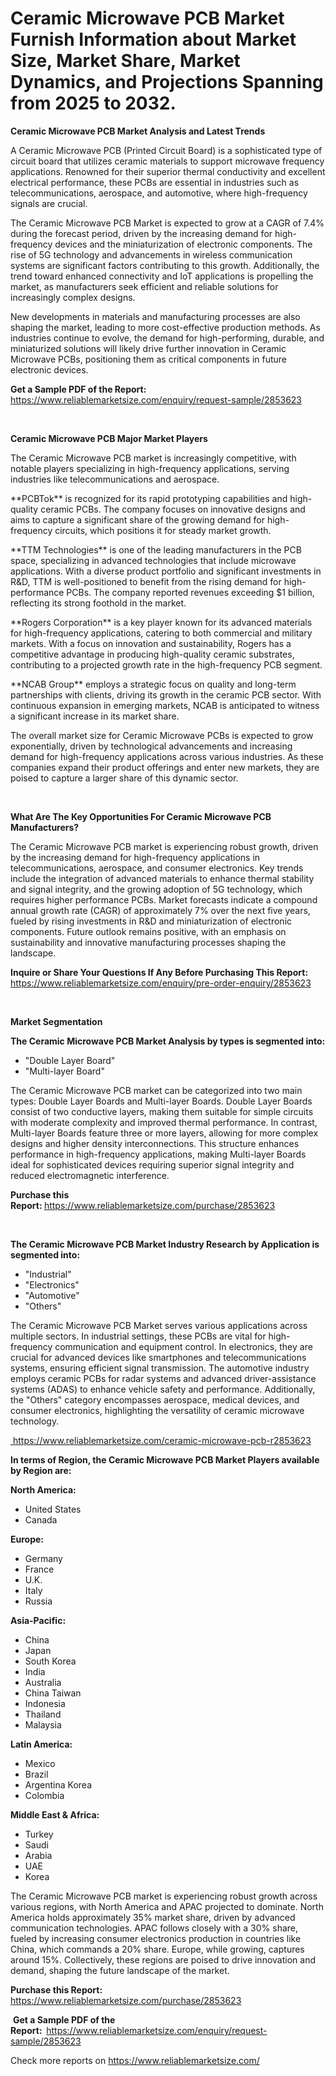 <p><h1>Ceramic Microwave PCB Market Furnish Information about Market Size, Market Share, Market Dynamics, and Projections Spanning from 2025 to 2032.</h1></p><p><strong>Ceramic Microwave PCB Market Analysis and Latest Trends</strong></p>
<p><p>A Ceramic Microwave PCB (Printed Circuit Board) is a sophisticated type of circuit board that utilizes ceramic materials to support microwave frequency applications. Renowned for their superior thermal conductivity and excellent electrical performance, these PCBs are essential in industries such as telecommunications, aerospace, and automotive, where high-frequency signals are crucial. </p><p>The Ceramic Microwave PCB Market is expected to grow at a CAGR of 7.4% during the forecast period, driven by the increasing demand for high-frequency devices and the miniaturization of electronic components. The rise of 5G technology and advancements in wireless communication systems are significant factors contributing to this growth. Additionally, the trend toward enhanced connectivity and IoT applications is propelling the market, as manufacturers seek efficient and reliable solutions for increasingly complex designs.</p><p>New developments in materials and manufacturing processes are also shaping the market, leading to more cost-effective production methods. As industries continue to evolve, the demand for high-performing, durable, and miniaturized solutions will likely drive further innovation in Ceramic Microwave PCBs, positioning them as critical components in future electronic devices.</p></p>
<p><strong>Get a Sample PDF of the Report:&nbsp;</strong> <a href="https://www.reliablemarketsize.com/enquiry/request-sample/2853623?utm_campaign=2457&utm_medium=2&utm_source=Github&utm_content=ia&utm_term=12032025&utm_id=ceramic-microwave-pcb">https://www.reliablemarketsize.com/enquiry/request-sample/2853623</a></p>
<p>&nbsp;</p>
<p><strong>Ceramic Microwave PCB Major Market Players</strong></p>
<p><p>The Ceramic Microwave PCB market is increasingly competitive, with notable players specializing in high-frequency applications, serving industries like telecommunications and aerospace.</p><p>**PCBTok** is recognized for its rapid prototyping capabilities and high-quality ceramic PCBs. The company focuses on innovative designs and aims to capture a significant share of the growing demand for high-frequency circuits, which positions it for steady market growth.</p><p>**TTM Technologies** is one of the leading manufacturers in the PCB space, specializing in advanced technologies that include microwave applications. With a diverse product portfolio and significant investments in R&D, TTM is well-positioned to benefit from the rising demand for high-performance PCBs. The company reported revenues exceeding $1 billion, reflecting its strong foothold in the market.</p><p>**Rogers Corporation** is a key player known for its advanced materials for high-frequency applications, catering to both commercial and military markets. With a focus on innovation and sustainability, Rogers has a competitive advantage in producing high-quality ceramic substrates, contributing to a projected growth rate in the high-frequency PCB segment.</p><p>**NCAB Group** employs a strategic focus on quality and long-term partnerships with clients, driving its growth in the ceramic PCB sector. With continuous expansion in emerging markets, NCAB is anticipated to witness a significant increase in its market share.</p><p>The overall market size for Ceramic Microwave PCBs is expected to grow exponentially, driven by technological advancements and increasing demand for high-frequency applications across various industries. As these companies expand their product offerings and enter new markets, they are poised to capture a larger share of this dynamic sector.</p></p>
<p>&nbsp;</p>
<p><strong>What Are The Key Opportunities For Ceramic Microwave PCB Manufacturers?</strong></p>
<p><p>The Ceramic Microwave PCB market is experiencing robust growth, driven by the increasing demand for high-frequency applications in telecommunications, aerospace, and consumer electronics. Key trends include the integration of advanced materials to enhance thermal stability and signal integrity, and the growing adoption of 5G technology, which requires higher performance PCBs. Market forecasts indicate a compound annual growth rate (CAGR) of approximately 7% over the next five years, fueled by rising investments in R&D and miniaturization of electronic components. Future outlook remains positive, with an emphasis on sustainability and innovative manufacturing processes shaping the landscape.</p></p>
<p><strong>Inquire or Share Your Questions If Any Before Purchasing This Report:</strong> <a href="https://www.reliablemarketsize.com/enquiry/pre-order-enquiry/2853623?utm_campaign=2457&utm_medium=2&utm_source=Github&utm_content=ia&utm_term=12032025&utm_id=ceramic-microwave-pcb">https://www.reliablemarketsize.com/enquiry/pre-order-enquiry/2853623</a></p>
<p>&nbsp;</p>
<p><strong>Market Segmentation</strong></p>
<p><strong>The Ceramic Microwave PCB Market Analysis by types is segmented into:</strong></p>
<p><ul><li>"Double Layer Board"</li><li>"Multi-layer Board"</li></ul></p>
<p><p>The Ceramic Microwave PCB market can be categorized into two main types: Double Layer Boards and Multi-layer Boards. Double Layer Boards consist of two conductive layers, making them suitable for simple circuits with moderate complexity and improved thermal performance. In contrast, Multi-layer Boards feature three or more layers, allowing for more complex designs and higher density interconnections. This structure enhances performance in high-frequency applications, making Multi-layer Boards ideal for sophisticated devices requiring superior signal integrity and reduced electromagnetic interference.</p></p>
<p><strong>Purchase this Report:&nbsp;</strong><a href="https://www.reliablemarketsize.com/purchase/2853623?utm_campaign=2457&utm_medium=2&utm_source=Github&utm_content=ia&utm_term=12032025&utm_id=ceramic-microwave-pcb">https://www.reliablemarketsize.com/purchase/2853623</a></p>
<p>&nbsp;</p>
<p><strong>The Ceramic Microwave PCB Market Industry Research by Application is segmented into:</strong></p>
<p><ul><li>"Industrial"</li><li>"Electronics"</li><li>"Automotive"</li><li>"Others"</li></ul></p>
<p><p>The Ceramic Microwave PCB Market serves various applications across multiple sectors. In industrial settings, these PCBs are vital for high-frequency communication and equipment control. In electronics, they are crucial for advanced devices like smartphones and telecommunications systems, ensuring efficient signal transmission. The automotive industry employs ceramic PCBs for radar systems and advanced driver-assistance systems (ADAS) to enhance vehicle safety and performance. Additionally, the "Others" category encompasses aerospace, medical devices, and consumer electronics, highlighting the versatility of ceramic microwave technology.</p></p>
<p><a href="https://www.reliablemarketsize.com/ceramic-microwave-pcb-r2853623?utm_campaign=2457&utm_medium=2&utm_source=Github&utm_content=ia&utm_term=12032025&utm_id=ceramic-microwave-pcb">&nbsp;https://www.reliablemarketsize.com/ceramic-microwave-pcb-r2853623</a></p>
<p><strong>In terms of Region, the Ceramic Microwave PCB Market Players available by Region are:</strong></p>
<p>
    <p> <strong> North America: </strong>
        <ul>
            <li>United States</li>
            <li>Canada</li>
        </ul>
        </p> 
    <p> <strong> Europe: </strong>
        <ul>
            <li>Germany</li>
            <li>France</li>
            <li>U.K.</li>
            <li>Italy</li>
            <li>Russia</li>
        </ul>
        </p> 
    <p> <strong> Asia-Pacific: </strong>
        <ul>
            <li>China</li>
            <li>Japan</li>
            <li>South Korea</li>
            <li>India</li>
            <li>Australia</li>
            <li>China Taiwan</li>
            <li>Indonesia</li>
            <li>Thailand</li>
            <li>Malaysia</li>
        </ul>
        </p> 
    <p> <strong> Latin America: </strong>
        <ul>
            <li>Mexico</li>
            <li>Brazil</li>
            <li>Argentina Korea</li>
            <li>Colombia</li>
        </ul>
        </p> 
    <p> <strong> Middle East & Africa: </strong>
        <ul>
            <li>Turkey</li>
            <li>Saudi</li>
            <li>Arabia</li>
            <li>UAE</li>
            <li>Korea</li>
        </ul>
    </p>
    </p>
<p><p>The Ceramic Microwave PCB market is experiencing robust growth across various regions, with North America and APAC projected to dominate. North America holds approximately 35% market share, driven by advanced communication technologies. APAC follows closely with a 30% share, fueled by increasing consumer electronics production in countries like China, which commands a 20% share. Europe, while growing, captures around 15%. Collectively, these regions are poised to drive innovation and demand, shaping the future landscape of the market.</p></p>
<p><strong>Purchase this Report: </strong><a href="https://www.reliablemarketsize.com/purchase/2853623?utm_campaign=2457&utm_medium=2&utm_source=Github&utm_content=ia&utm_term=12032025&utm_id=ceramic-microwave-pcb">https://www.reliablemarketsize.com/purchase/2853623</a></p>
<p>&nbsp;<strong>Get a Sample PDF of the Report:&nbsp;&nbsp;</strong><a href="https://www.reliablemarketsize.com/enquiry/request-sample/2853623?utm_campaign=2457&utm_medium=2&utm_source=Github&utm_content=ia&utm_term=12032025&utm_id=ceramic-microwave-pcb">https://www.reliablemarketsize.com/enquiry/request-sample/2853623</a></p>
<p><strong></strong></p>
<p>Check more reports on <a href="https://www.reliablemarketsize.com/?utm_campaign=2457&utm_medium=2&utm_source=Github&utm_content=ia&utm_term=12032025&utm_id=ceramic-microwave-pcb">https://www.reliablemarketsize.com/</a></p>